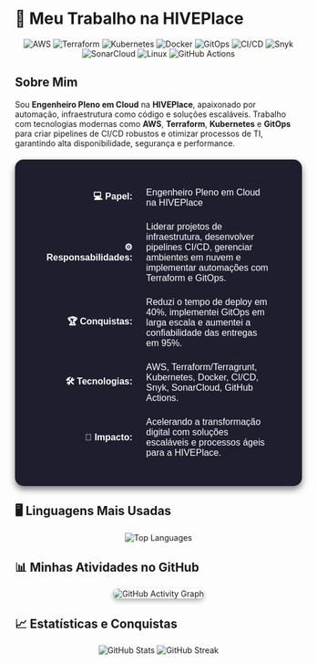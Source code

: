 # 🚀 Meu Trabalho na HIVEPlace

<!-- Badges com tecnologias e ferramentas relevantes para DevOps -->
<p align="center">
  <img src="https://img.shields.io/badge/AWS-232F3E?style=for-the-badge&logo=amazon-aws&logoColor=white" alt="AWS" />
  <img src="https://img.shields.io/badge/Terraform-7B42BC?style=for-the-badge&logo=terraform&logoColor=white" alt="Terraform" />
  <img src="https://img.shields.io/badge/Kubernetes-326CE5?style=for-the-badge&logo=kubernetes&logoColor=white" alt="Kubernetes" />
  <img src="https://img.shields.io/badge/Docker-2496ED?style=for-the-badge&logo=docker&logoColor=white" alt="Docker" />
  <img src="https://img.shields.io/badge/GitOps-000000?style=for-the-badge&logo=git&logoColor=white" alt="GitOps" />
  <img src="https://img.shields.io/badge/CI%2FCD-FF69B4?style=for-the-badge&logo=github-actions&logoColor=white" alt="CI/CD" />
  <img src="https://img.shields.io/badge/Snyk-4C0A7B?style=for-the-badge&logo=snyk&logoColor=white" alt="Snyk" />
  <img src="https://img.shields.io/badge/SonarCloud-F3702A?style=for-the-badge&logo=sonarcloud&logoColor=white" alt="SonarCloud" />
  <img src="https://img.shields.io/badge/Linux-FCC624?style=for-the-badge&logo=linux&logoColor=black" alt="Linux" />
  <img src="https://img.shields.io/badge/GitHub_Actions-2088FF?style=for-the-badge&logo=github-actions&logoColor=white" alt="GitHub Actions" />
</p>

<!-- Título e resumo -->
## Sobre Mim
Sou **Engenheiro Pleno em Cloud** na **HIVEPlace**, apaixonado por automação, infraestrutura como código e soluções escaláveis. Trabalho com tecnologias modernas como **AWS**, **Terraform**, **Kubernetes** e **GitOps** para criar pipelines de CI/CD robustos e otimizar processos de TI, garantindo alta disponibilidade, segurança e performance.

<!-- Tabela estilizada com fundo escuro e sombra -->
<div align="center" style="padding: 20px; background: #1e1e2f; border-radius: 15px; box-shadow: 0 6px 12px rgba(0, 0, 0, 0.5); margin: 20px 0;">
  <table align="center" style="width: 90%; max-width: 900px; color: #ffffff; font-family: Arial, sans-serif;">
    <tr>
      <td style="padding: 12px; text-align: right; width: 30%;"><strong>💻 Papel:</strong></td>
      <td style="padding: 12px;">Engenheiro Pleno em Cloud na HIVEPlace</td>
    </tr>
    <tr>
      <td style="padding: 12px; text-align: right;"><strong>⚙️ Responsabilidades:</strong></td>
      <td style="padding: 12px;">Liderar projetos de infraestrutura, desenvolver pipelines CI/CD, gerenciar ambientes em nuvem e implementar automações com Terraform e GitOps.</td>
    </tr>
    <tr>
      <td style="padding: 12px; text-align: right;"><strong>🏆 Conquistas:</strong></td>
      <td style="padding: 12px;">Reduzi o tempo de deploy em 40%, implementei GitOps em larga escala e aumentei a confiabilidade das entregas em 95%.</td>
    </tr>
    <tr>
      <td style="padding: 12px; text-align: right;"><strong>🛠️ Tecnologias:</strong></td>
      <td style="padding: 12px;">AWS, Terraform/Terragrunt, Kubernetes, Docker, CI/CD, Snyk, SonarCloud, GitHub Actions.</td>
    </tr>
    <tr>
      <td style="padding: 12px; text-align: right;"><strong>🌟 Impacto:</strong></td>
      <td style="padding: 12px;">Acelerando a transformação digital com soluções escaláveis e processos ágeis para a HIVEPlace.</td>
    </tr>
  </table>
</div>

<!-- Linguagens mais usadas (dinâmico via GitHub Stats) -->
## 🖥️ Linguagens Mais Usadas
<p align="center">
  <img src="https://github-readme-stats.vercel.app/api/top-langs/?username=markdavishive&layout=compact&theme=dracula&hide_border=true&langs_count=6" alt="Top Languages" />
</p>

<!-- Gráfico de atividades -->
## 📊 Minhas Atividades no GitHub
<div align="center">
  <img src="https://github-readme-activity-graph.vercel.app/graph?username=markdavishive&theme=dracula&hide_border=true&area=true" alt="GitHub Activity Graph" style="max-width: 100%; border-radius: 10px; box-shadow: 0 4px 8px rgba(0, 0, 0, 0.3);">
</div>

<!-- Stats adicionais -->
## 📈 Estatísticas e Conquistas
<p align="center">
  <img src="https://github-readme-stats.vercel.app/api?username=markdavishive&show_icons=true&theme=radical&hide_border=true" alt="GitHub Stats" />
  <img src="https://github-readme-streak-stats.herokuapp.com/?user=markdavishive&theme=radical&hide_border=true" alt="GitHub Streak" />
</p>
